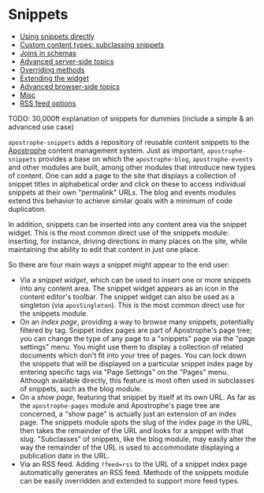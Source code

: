 # Snippets

* [Using snippets directly](1-using-snippets-directly.html)
* [Custom content types: subclassing snippets](2-subclassing-snippets.html)
* [Joins in schemas](3-joins.html)
* [Advanced server-side topics](4-advanced-server-side-topics.html)
* [Overriding methods](5-overriding-methods.html)
* [Extending the widget](6-extending-the-widget.html)
* [Advanced browser-side topics](7-advanced-browser-side-topics.html)
* [Misc](8-misc.html)
* [RSS feed options](9-rss-feed-options.html)


TODO: 30,000ft explanation of snippets for dummies (include a simple & an advanced use case)

`apostrophe-snippets` adds a repository of reusable content snippets to the [Apostrophe](http://github.com/punkave/apostrophe) content management system. Just as important, `apostrophe-snippets` provides a base on which the `apostrophe-blog`, `apostrophe-events` and other modules are built, among other modules that introduce new types of content. One can add a page to the site that displays a collection of snippet titles in alphabetical order and click on these to access individual snippets at their own "permalink" URLs. The blog and events modules extend this behavior to achieve similar goals with a minimum of code duplication.

In addition, snippets can be inserted into any content area via the snippet widget. This is the most common direct use of the snippets module: inserting, for instance, driving directions in many places on the site, while maintaining the ability to edit that content in just one place.

So there are four main ways a snippet might appear to the end user:

* Via a *snippet widget*, which can be used to insert one or more snippets into any content area. The snippet widget appears as an icon in the content editor's toolbar. The snippet widget can also be used as a singleton (via `aposSingleton`). This is the most common direct use for the snippets module.
* On an *index page*, providing a way to browse many snippets, potentially filtered by tag. Snippet index pages are part of Apostrophe's page tree; you can change the type of any page to a "snippets" page via the "page settings" menu. You might use them to display a collection of related documents which don't fit into your tree of pages. You can lock down the snippets that will be displayed on a particular snippet index page by entering specific tags via "Page Settings" on the "Pages" menu. Although available directly, this feature is most often used in subclasses of snippets, such as the blog module.
* On a *show page*, featuring that snippet by itself at its own URL. As far as the `apostrophe-pages` module and Apostrophe's page tree are concerned, a "show page" is actually just an extension of an index page. The snippets module spots the slug of the index page in the URL, then takes the remainder of the URL and looks for a snippet with that slug. "Subclasses" of snippets, like the blog module, may easily alter the way the remainder of the URL is used to accommodate displaying a publication date in the URL.
* Via an RSS feed. Adding `?feed=rss` to the URL of a snippet index page automatically generates an RSS feed. Methods of the snippets module can be easily overridden and extended to support more feed types.